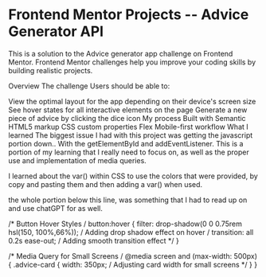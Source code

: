 # Frontend Mentor Projects -- Advice Generator API

This is a solution to the Advice generator app challenge on Frontend Mentor. Frontend Mentor challenges help you improve your coding skills by building realistic projects.

Overview
The challenge
Users should be able to:

View the optimal layout for the app depending on their device's screen size
See hover states for all interactive elements on the page
Generate a new piece of advice by clicking the dice icon
My process
Built with
Semantic HTML5 markup
CSS custom properties
Flex
Mobile-first workflow
What I learned
The biggest issue I had with this project was getting the javascript portion down.. With the getElementById and addEventListener. This is a portion of my learning that I really need to focus on, as well as the proper use and implementation of media queries.

I learned about the var() within CSS to use the colors that were provided, by copy and pasting them and then adding a var() when used.

the whole portion below this line, was something that I had to read up on and use chatGPT for as well.

/* Button Hover Styles / button:hover { filter: drop-shadow(0 0 0.75rem hsl(150, 100%,66%)); / Adding drop shadow effect on hover / transition: all 0.2s ease-out; / Adding smooth transition effect */ }

/* Media Query for Small Screens / @media screen and (max-width: 500px) { .advice-card { width: 350px; / Adjusting card width for small screens */ } }
